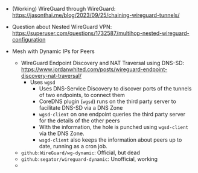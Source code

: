 - (Working) WireGuard through WireGuard: https://jasonthai.me/blog/2023/09/25/chaining-wireguard-tunnels/
- Question about Nested WireGuard VPN: https://superuser.com/questions/1732587/multihop-nested-wireguard-configuration

- Mesh with Dynamic IPs for Peers
	- WireGuard Endpoint Discovery and NAT Traversal using DNS-SD: https://www.jordanwhited.com/posts/wireguard-endpoint-discovery-nat-traversal/
		- Uses `wgsd`
			- Uses DNS-Service Discovery to discover ports of the tunnels of two endpoints, to connect them
			- CoreDNS plugin (`wgsd`) runs on the third party server to facilitate DNS-SD via a DNS Zone
			- `wgsd-client` on one endpoint queries the third party server for the details of the other peers
			- WIth the information, the hole is punched using `wgsd-client` via the DNS Zone.
			- `wsgd-client` also keeps the information about peers up to date, running as a cron job.
	- `github:WireGuard/wg-dynamic`: Official, but dead
	- `github:segator/wireguard-dynamic`: Unofficial, working
	- 